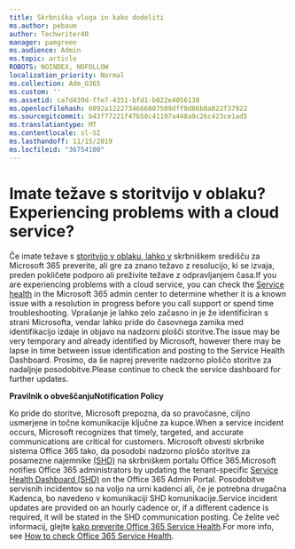 ```yaml
---
title: Skrbniška vloga in kako dodeliti
ms.author: pebaum
author: Techwriter40
manager: pamgreen
ms.audience: Admin
ms.topic: article
ROBOTS: NOINDEX, NOFOLLOW
localization_priority: Normal
ms.collection: Adm_O365
ms.custom: ''
ms.assetid: ca7d439d-ffe7-4351-bfd1-b022e4056138
ms.openlocfilehash: 6092a1222734666807509dff0d86b8a822f37922
ms.sourcegitcommit: b43f77221f47b50c41197a448a9c26c423ce1ad5
ms.translationtype: MT
ms.contentlocale: sl-SI
ms.lasthandoff: 11/15/2019
ms.locfileid: "36754100"
---
```

# <a name="experiencing-problems-with-a-cloud-service"></a><span data-ttu-id="fc033-102">Imate težave s storitvijo v oblaku?</span><span class="sxs-lookup"><span data-stu-id="fc033-102">Experiencing problems with a cloud service?</span></span>

<span data-ttu-id="fc033-103">Če imate težave s [storitvijo v oblaku, lahko v](https://admin.microsoft.com/AdminPortal/Home#/servicehealth) skrbniškem središču za Microsoft 365 preverite, ali gre za znano težavo z resolucijo, ki se izvaja, preden pokličete podporo ali preživite težave z odpravljanjem časa.</span><span class="sxs-lookup"><span data-stu-id="fc033-103">If you are experiencing problems with a cloud service, you can check the [Service health](https://admin.microsoft.com/AdminPortal/Home#/servicehealth) in the Microsoft 365 admin center to determine whether it is a known issue with a resolution in progress before you call support or spend time troubleshooting.</span></span> <span data-ttu-id="fc033-104">Vprašanje je lahko zelo začasno in je že identificiran s strani Microsofta, vendar lahko pride do časovnega zamika med identifikacijo izdaje in objavo na nadzorni plošči storitve.</span><span class="sxs-lookup"><span data-stu-id="fc033-104">The issue may be very temporary and already identified by Microsoft, however there may be lapse in time between issue identification and posting to the Service Health Dashboard.</span></span> <span data-ttu-id="fc033-105">Prosimo, da še naprej preverite nadzorno ploščo storitve za nadaljnje posodobitve.</span><span class="sxs-lookup"><span data-stu-id="fc033-105">Please continue to check the service dashboard for further updates.</span></span>

<span data-ttu-id="fc033-106">**Pravilnik o obveščanju**</span><span class="sxs-lookup"><span data-stu-id="fc033-106">**Notification Policy**</span></span>

<span data-ttu-id="fc033-107">Ko pride do storitve, Microsoft prepozna, da so pravočasne, ciljno usmerjene in točne komunikacije ključne za kupce.</span><span class="sxs-lookup"><span data-stu-id="fc033-107">When a service incident occurs, Microsoft recognizes that timely, targeted, and accurate communications are critical for customers.</span></span> <span data-ttu-id="fc033-108">Microsoft obvesti skrbnike sistema Office 365 tako, da posodobi nadzorno ploščo storitve za posamezne najemnike [(SHD)](https://admin.microsoft.com/AdminPortal/Home#/servicehealth) na skrbniškem portalu Office 365.</span><span class="sxs-lookup"><span data-stu-id="fc033-108">Microsoft notifies Office 365 administrators by updating the tenant-specific [Service Health Dashboard (SHD)](https://admin.microsoft.com/AdminPortal/Home#/servicehealth) on the Office 365 Admin Portal.</span></span> <span data-ttu-id="fc033-109">Posodobitve servisnih incidentov so na voljo na urni kadenci ali, če je potrebna drugačna Kadenca, bo navedeno v komunikaciji SHD komunikacije.</span><span class="sxs-lookup"><span data-stu-id="fc033-109">Service incident updates are provided on an hourly cadence or, if a different cadence is required, it will be stated in the SHD communication posting.</span></span> <span data-ttu-id="fc033-110">Če želite več informacij, glejte [kako preverite Office 365 Service Health](https://docs.microsoft.com/office365/enterprise/view-service-health).</span><span class="sxs-lookup"><span data-stu-id="fc033-110">For more info, see [How to check Office 365 Service Health](https://docs.microsoft.com/office365/enterprise/view-service-health).</span></span>


